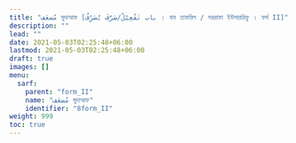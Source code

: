 ```yaml
---
title: "مُضعَف মুদাআফ [باب تَفْعِيْلٌ/صَرَّفَ يُصَرِّفُ । বাব তাফয়িল / সররাফা ইউসাররিফু । ফর্ম II]"
description: ""
lead: ""
date: 2021-05-03T02:25:48+06:00
lastmod: 2021-05-03T02:25:48+06:00
draft: true
images: []
menu: 
  sarf:
    parent: "form_II"
    name: "مُضعَف মুদাআফ"
    identifier: "8form_II"
weight: 999
toc: true
---
```



